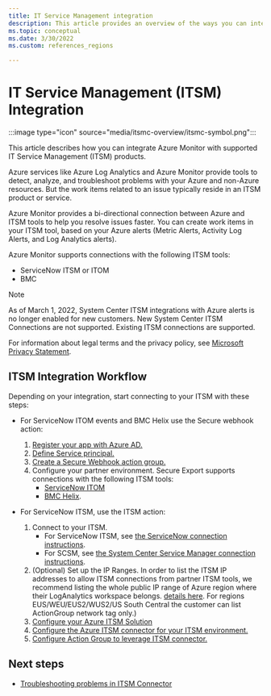 ```yaml
---
title: IT Service Management integration
description: This article provides an overview of the ways you can integrate with an IT Service Management product.
ms.topic: conceptual
ms.date: 3/30/2022
ms.custom: references_regions

---
```


# IT Service Management (ITSM) Integration 

:::image type="icon" source="media/itsmc-overview/itsmc-symbol.png":::

This article describes how you can integrate Azure Monitor with supported IT Service Management (ITSM) products.

Azure services like Azure Log Analytics and Azure Monitor provide tools to detect, analyze, and troubleshoot problems with your Azure and non-Azure resources. But the work items related to an issue typically reside in an ITSM product or service.

Azure Monitor provides a bi-directional connection between Azure and ITSM tools to help you resolve issues faster. You can create work items in your ITSM tool, based on your Azure alerts (Metric Alerts, Activity Log Alerts, and Log Analytics alerts).

Azure Monitor supports connections with the following ITSM tools:

-	ServiceNow ITSM or ITOM
-	BMC
  >[!NOTE]
  > As of March 1, 2022, System Center ITSM integrations with Azure alerts is no longer enabled for new customers. New System Center ITSM Connections are not supported.
  > Existing ITSM connections are supported.

For information about legal terms and the privacy policy, see [Microsoft Privacy Statement](https://go.microsoft.com/fwLink/?LinkID=522330&clcid=0x9).
## ITSM Integration Workflow
Depending on your integration, start connecting to your ITSM with these steps:
- For ServiceNow ITOM events and BMC Helix use the Secure webhook action:
     1. [Register your app with Azure AD.](./itsm-connector-secure-webhook-connections-azure-configuration.md#register-with-azure-active-directory)
     1. [Define Service principal.](./itsm-connector-secure-webhook-connections-azure-configuration.md#define-service-principal)
     1. [Create a Secure Webhook action group.](./itsm-connector-secure-webhook-connections-azure-configuration.md#create-a-secure-webhook-action-group)
     1. Configure your partner environment. Secure Export supports connections with the following ITSM tools:
         - [ServiceNow ITOM](./itsmc-secure-webhook-connections-servicenow.md)
         - [BMC Helix](./itsmc-secure-webhook-connections-bmc.md). 

-  For ServiceNow ITSM, use the ITSM action:

    1. Connect to your ITSM.
       - For ServiceNow ITSM, see [the ServiceNow connection instructions](./itsmc-connections-servicenow.md).
       - For SCSM, see [the System Center Service Manager connection instructions](./itsmc-connections-scsm.md).
    1. (Optional) Set up the IP Ranges. In order to list the ITSM IP addresses to allow ITSM connections from partner ITSM tools, we recommend listing the whole public IP range of Azure region where their LogAnalytics workspace belongs. [details here](https://www.microsoft.com/en-us/download/details.aspx?id=56519). For regions EUS/WEU/EUS2/WUS2/US South Central the customer can list ActionGroup network tag only.)
    1. [Configure your Azure ITSM Solution](./itsmc-definition.md#add-it-service-management-connector)
    1. [Configure the Azure ITSM connector for your ITSM environment.](./itsmc-definition.md#create-an-itsm-connection)
    1. [Configure Action Group to leverage ITSM connector.](./itsmc-definition.md#define-a-template)

## Next steps

* [Troubleshooting problems in ITSM Connector](./itsmc-resync-servicenow.md)
